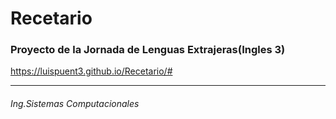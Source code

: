 # Recetario


### Proyecto de la Jornada de Lenguas Extrajeras(Ingles 3)


<https://luispuent3.github.io/Recetario/#>

---

###### Ing.Sistemas Computacionales
